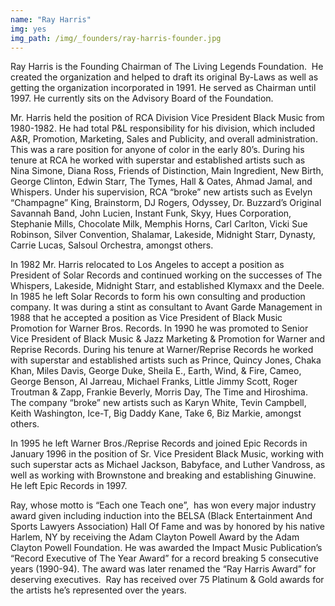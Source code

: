 ```yaml
---
name: "Ray Harris"
img: yes
img_path: /img/_founders/ray-harris-founder.jpg
---
```


Ray Harris is the Founding Chairman of The Living Legends Foundation.  He
created the organization and helped to draft its original By-Laws as well as
getting the organization incorporated in 1991. He served as Chairman until 1997.
He currently sits on the Advisory Board of the Foundation.

Mr. Harris held the position of RCA Division Vice President Black Music from
1980-1982. He had total P&amp;L responsibility for his division, which included A&amp;R,
Promotion, Marketing, Sales and Publicity, and overall administration. This was a
rare position for anyone of color in the early 80’s. During his tenure at RCA he
worked with superstar and established artists such as Nina Simone, Diana Ross,
Friends of Distinction, Main Ingredient, New Birth, George Clinton, Edwin Starr,
The Tymes, Hall &amp; Oates, Ahmad Jamal, and Whispers. Under his supervision,
RCA “broke” new artists such as Evelyn “Champagne” King, Brainstorm, DJ
Rogers, Odyssey, Dr. Buzzard’s Original Savannah Band, John Lucien, Instant
Funk, Skyy, Hues Corporation, Stephanie Mills, Chocolate Milk, Memphis Horns,
Carl Carlton, Vicki Sue Robinson, Silver Convention, Shalamar, Lakeside,
Midnight Starr, Dynasty, Carrie Lucas, Salsoul Orchestra, amongst others.

In 1982 Mr. Harris relocated to Los Angeles to accept a position as President of
Solar Records and continued working on the successes of The Whispers,
Lakeside, Midnight Starr, and established Klymaxx and the Deele. In 1985 he
left Solar Records to form his own consulting and production company. It was
during a stint as consultant to Avant Garde Management in 1988 that he
accepted a position as Vice President of Black Music Promotion for Warner Bros.
Records. In 1990 he was promoted to Senior Vice President of Black Music &amp;
Jazz Marketing &amp; Promotion for Warner and Reprise Records. During his tenure
at Warner/Reprise Records he worked with superstar and established artists
such as Prince, Quincy Jones, Chaka Khan, Miles Davis, George Duke, Sheila
E., Earth, Wind, &amp; Fire, Cameo, George Benson, Al Jarreau, Michael Franks,
Little Jimmy Scott, Roger Troutman &amp; Zapp, Frankie Beverly, Morris Day, The
Time and Hiroshima. The company “broke” new artists such as Karyn White,
Tevin Campbell, Keith Washington, Ice-T, Big Daddy Kane, Take 6, Biz Markie,
amongst others.

In 1995 he left Warner Bros./Reprise Records and joined Epic Records in
January 1996 in the position of Sr. Vice President Black Music, working with such
superstar acts as Michael Jackson, Babyface, and Luther Vandross, as well as
working with Brownstone and breaking and establishing Ginuwine. He left Epic
Records in 1997.

Ray, whose motto is “Each one Teach one”,  has won every major industry
award given including induction into the BELSA (Black Entertainment And Sports
Lawyers Association) Hall Of Fame and was by honored by his native Harlem,
NY by receiving the Adam Clayton Powell Award by the Adam Clayton Powell
Foundation. He was awarded the Impact Music Publication’s “Record Executive
of The Year Award” for a record breaking 5 consecutive years (1990-94). The
award was later renamed the “Ray Harris Award” for deserving executives.  Ray
has received over 75 Platinum &amp; Gold awards for the artists he’s represented
over the years.
